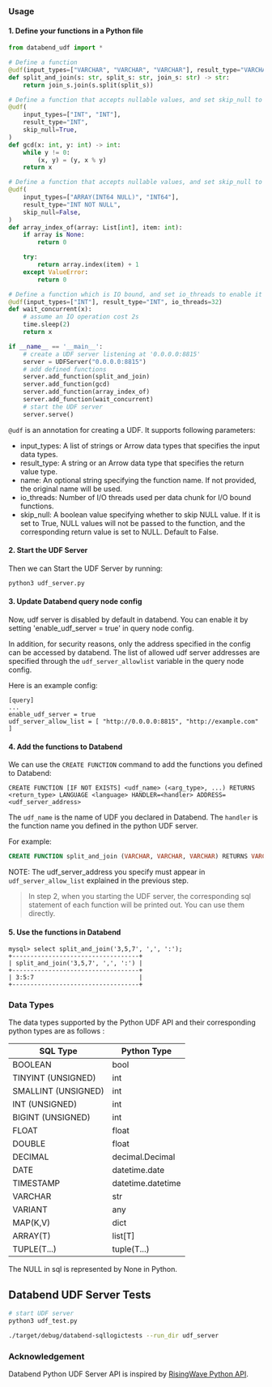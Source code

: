 ### Usage

#### 1. Define your functions in a Python file
```python
from databend_udf import *

# Define a function
@udf(input_types=["VARCHAR", "VARCHAR", "VARCHAR"], result_type="VARCHAR")
def split_and_join(s: str, split_s: str, join_s: str) -> str:
    return join_s.join(s.split(split_s))

# Define a function that accepts nullable values, and set skip_null to True to enable it returns NULL if any argument is NULL.
@udf(
    input_types=["INT", "INT"],
    result_type="INT",
    skip_null=True,
)
def gcd(x: int, y: int) -> int:
    while y != 0:
        (x, y) = (y, x % y)
    return x

# Define a function that accepts nullable values, and set skip_null to False to enable it handles NULL values inside the function.
@udf(
    input_types=["ARRAY(INT64 NULL)", "INT64"],
    result_type="INT NOT NULL",
    skip_null=False,
)
def array_index_of(array: List[int], item: int):
    if array is None:
        return 0

    try:
        return array.index(item) + 1
    except ValueError:
        return 0

# Define a function which is IO bound, and set io_threads to enable it can be executed concurrently.
@udf(input_types=["INT"], result_type="INT", io_threads=32)
def wait_concurrent(x):
    # assume an IO operation cost 2s
    time.sleep(2)
    return x

if __name__ == '__main__':
    # create a UDF server listening at '0.0.0.0:8815'
    server = UDFServer("0.0.0.0:8815")
    # add defined functions
    server.add_function(split_and_join)
    server.add_function(gcd)
    server.add_function(array_index_of)
    server.add_function(wait_concurrent)
    # start the UDF server
    server.serve()
```

`@udf` is an annotation for creating a UDF. It supports following parameters:

- input_types: A list of strings or Arrow data types that specifies the input data types.
- result_type: A string or an Arrow data type that specifies the return value type.
- name: An optional string specifying the function name. If not provided, the original name will be used.
- io_threads: Number of I/O threads used per data chunk for I/O bound functions.
- skip_null: A boolean value specifying whether to skip NULL value. If it is set to True, NULL values will not be passed to the function, and the corresponding return value is set to NULL. Default to False.

#### 2. Start the UDF Server
Then we can Start the UDF Server by running:
```sh
python3 udf_server.py
```

#### 3. Update Databend query node config
Now, udf server is disabled by default in databend. You can enable it by setting 'enable_udf_server = true' in query node config.

In addition, for security reasons, only the address specified in the config can be accessed by databend. The list of allowed udf server addresses are specified through the `udf_server_allowlist` variable in the query node config.

Here is an example config:
```
[query]
...
enable_udf_server = true
udf_server_allow_list = [ "http://0.0.0.0:8815", "http://example.com" ]
```

#### 4. Add the functions to Databend
We can use the `CREATE FUNCTION` command to add the functions you defined to Databend:
```
CREATE FUNCTION [IF NOT EXISTS] <udf_name> (<arg_type>, ...) RETURNS <return_type> LANGUAGE <language> HANDLER=<handler> ADDRESS=<udf_server_address>
```
The `udf_name` is the name of UDF you declared in Databend. The `handler` is the function name you defined in the python UDF server.

For example:
```sql
CREATE FUNCTION split_and_join (VARCHAR, VARCHAR, VARCHAR) RETURNS VARCHAR LANGUAGE python HANDLER = 'split_and_join' ADDRESS = 'http://0.0.0.0:8815';
```

NOTE: The udf_server_address you specify must appear in `udf_server_allow_list` explained in the previous step.

> In step 2, when you starting the UDF server, the corresponding sql statement of each function will be printed out. You can use them directly.

#### 5. Use the functions in Databend
```
mysql> select split_and_join('3,5,7', ',', ':');
+-----------------------------------+
| split_and_join('3,5,7', ',', ':') |
+-----------------------------------+
| 3:5:7                             |
+-----------------------------------+
```


### Data Types
The data types supported by the Python UDF API and their corresponding python types are as follows :

| SQL Type            | Python Type       |
| ------------------- | ----------------- |
| BOOLEAN             | bool              |
| TINYINT (UNSIGNED)  | int               |
| SMALLINT (UNSIGNED) | int               |
| INT (UNSIGNED)      | int               |
| BIGINT (UNSIGNED)   | int               |
| FLOAT               | float             |
| DOUBLE              | float             |
| DECIMAL             | decimal.Decimal   |
| DATE                | datetime.date     |
| TIMESTAMP           | datetime.datetime |
| VARCHAR             | str               |
| VARIANT             | any               |
| MAP(K,V)            | dict              |
| ARRAY(T)            | list[T]           |
| TUPLE(T...)         | tuple(T...)       |

The NULL in sql is represented by None in Python.


## Databend UDF Server Tests

```sh
# start UDF server
python3 udf_test.py
```

```sh
./target/debug/databend-sqllogictests --run_dir udf_server
```


### Acknowledgement
Databend Python UDF Server API is inspired by [RisingWave Python API](https://pypi.org/project/risingwave/).
